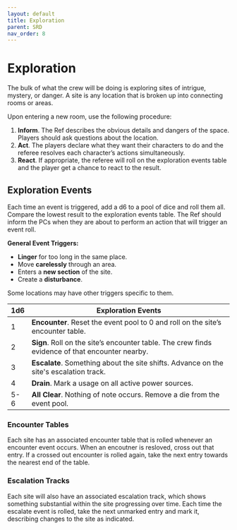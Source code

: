 ```yaml
---
layout: default
title: Exploration
parent: SRD
nav_order: 8
---
```


# Exploration

The bulk of what the crew will be doing is exploring sites of intrigue, mystery, or danger. A site is any location that is broken up into connecting rooms or areas. 

Upon entering a new room, use the following procedure:
1. **Inform**. The Ref describes the obvious details and dangers of the space. Players should ask questions about the location.
2. **Act**. The players declare what they want their characters to do and the referee resolves each character’s actions simultaneously. 
3. **React**. If appropriate, the referee will roll on the exploration events table and the player get a chance to react to the result.

## Exploration Events

Each time an event is triggered, add a d6 to a pool of dice and roll them all. Compare the lowest result to the exploration events table. The Ref should inform the PCs when they are about to perform an action that will trigger an event roll. 

**General Event Triggers:**
- **Linger** for too long in the same place.
- Move **carelessly** through an area.
- Enters a **new section** of the site.
- Create a **disturbance**.

Some locations may have other triggers specific to them.

| 1d6 | Exploration Events |
|------|------|
| 1 | **Encounter**. Reset the event pool to 0 and roll on the site’s encounter table. |
| 2 | **Sign**. Roll on the site’s encounter table. The crew finds evidence of that encounter nearby. |
| 3 | **Escalate**. Something about the site shifts. Advance on the site's escalation track. |
| 4 | **Drain**. Mark a usage on all active power sources. |
| 5-6 | **All Clear**. Nothing of note occurs. Remove a die from the event pool. |

### Encounter Tables
Each site has an associated encounter table that is rolled whenever an encounter event occurs. When an encoutner is resloved, cross out that entry. If a crossed out encounter is rolled again, take the next entry towards the nearest end of the table.

### Escalation Tracks

Each site will also have an associated escalation track, which shows something substantial within the site progressing over time. Each time the escalate event is rolled, take the next unmarked entry and mark it, describing changes to the site as indicated.